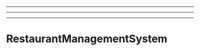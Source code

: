 -----------------------------
----------------------------------------------------------------------------------------------------
----------------------------------------------------------------------------------------------------
# RestaurantManagementSystem

